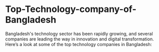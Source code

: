 # Top-Technology-company-of-Bangladesh
Bangladesh's technology sector has been rapidly growing, and several companies are leading the way in innovation and digital transformation. Here’s a look at some of the top technology companies in Bangladesh:

